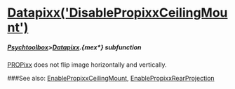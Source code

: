 # [Datapixx('DisablePropixxCeilingMount')](Datapixx-DisablePropixxCeilingMount) 
##### [Psychtoolbox](Pyschtoolbox)>[Datapixx](Datapixx).{mex*} subfunction


[PROPixx](PROPixx) does not flip image horizontally and vertically.  
  


###See also:
[EnablePropixxCeilingMount](Datapixx-EnablePropixxCeilingMount), [EnablePropixxRearProjection](Datapixx-EnablePropixxRearProjection)
